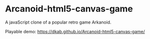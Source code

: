 Arcanoid-html5-canvas-game
==========================
A  javaScript clone of a popular retro game Arkanoid.

Playable demo:  https://dkab.github.io/Arcanoid-html5-canvas-game/
